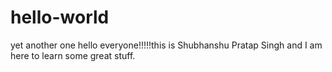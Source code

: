 # hello-world
yet another one
hello everyone!!!!!this is Shubhanshu Pratap Singh  and I am here to learn some great stuff.
